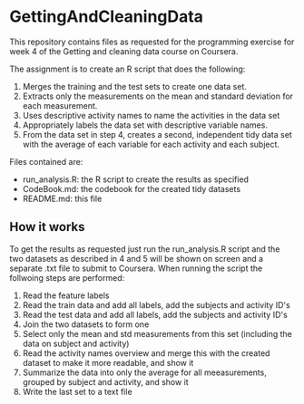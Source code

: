 # GettingAndCleaningData
This repository contains files as requested for the programming exercise for week 4 of the Getting and cleaning data course on Coursera.

The assignment is to create an R script that does the following:

1. Merges the training and the test sets to create one data set.
2. Extracts only the measurements on the mean and standard deviation for each measurement.
3. Uses descriptive activity names to name the activities in the data set
4. Appropriately labels the data set with descriptive variable names.
5. From the data set in step 4, creates a second, independent tidy data set with the average of each variable for each activity and each subject.

Files contained are:

* run_analysis.R: the R script to create the results as specified
* CodeBook.md: the codebook for the created tidy datasets
* README.md: this file

## How it works

To get the results as requested just run the run_analysis.R script and the two datasets as described in 4 and 5 will be shown on screen and a separate .txt file to submit to Coursera. When running the script the follwoing steps are performed:

1. Read the feature labels
2. Read the train data and add all labels, add the subjects and activity ID's
3. Read the test data and add all labels, add the subjects and activity ID's
4. Join the two datasets to form one
5. Select only the mean and std measurements from this set (including the data on subject and activity)
6. Read the activity names overview and merge this with the created dataset to make it more readable, and show it
7. Summarize the data into only the average for all meeasurements, grouped by subject and activity, and show it
8. Write the last set to a text file

